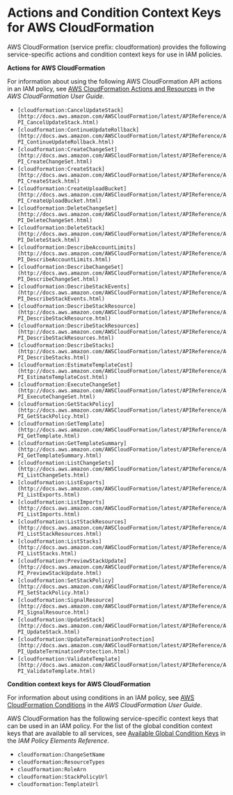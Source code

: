 # Actions and Condition Context Keys for AWS CloudFormation<a name="list_cloudformation"></a>

AWS CloudFormation \(service prefix: cloudformation\) provides the following service\-specific actions and condition context keys for use in IAM policies\.

**Actions for AWS CloudFormation**

For information about using the following AWS CloudFormation API actions in an IAM policy, see [AWS CloudFormation Actions and Resources](http://docs.aws.amazon.com/AWSCloudFormation/latest/UserGuide/using-iam-template.html#d0e4248) in the *AWS CloudFormation User Guide*\.
+ `[cloudformation:CancelUpdateStack](http://docs.aws.amazon.com/AWSCloudFormation/latest/APIReference/API_CancelUpdateStack.html)`
+ `[cloudformation:ContinueUpdateRollback](http://docs.aws.amazon.com/AWSCloudFormation/latest/APIReference/API_ContinueUpdateRollback.html)`
+ `[cloudformation:CreateChangeSet](http://docs.aws.amazon.com/AWSCloudFormation/latest/APIReference/API_CreateChangeSet.html)`
+ `[cloudformation:CreateStack](http://docs.aws.amazon.com/AWSCloudFormation/latest/APIReference/API_CreateStack.html)`
+ `[cloudformation:CreateUploadBucket](http://docs.aws.amazon.com/AWSCloudFormation/latest/APIReference/API_CreateUploadBucket.html)`
+ `[cloudformation:DeleteChangeSet](http://docs.aws.amazon.com/AWSCloudFormation/latest/APIReference/API_DeleteChangeSet.html)`
+ `[cloudformation:DeleteStack](http://docs.aws.amazon.com/AWSCloudFormation/latest/APIReference/API_DeleteStack.html)`
+ `[cloudformation:DescribeAccountLimits](http://docs.aws.amazon.com/AWSCloudFormation/latest/APIReference/API_DescribeAccountLimits.html)`
+ `[cloudformation:DescribeChangeSet](http://docs.aws.amazon.com/AWSCloudFormation/latest/APIReference/API_DescribeChangeSet.html)`
+ `[cloudformation:DescribeStackEvents](http://docs.aws.amazon.com/AWSCloudFormation/latest/APIReference/API_DescribeStackEvents.html)`
+ `[cloudformation:DescribeStackResource](http://docs.aws.amazon.com/AWSCloudFormation/latest/APIReference/API_DescribeStackResource.html)`
+ `[cloudformation:DescribeStackResources](http://docs.aws.amazon.com/AWSCloudFormation/latest/APIReference/API_DescribeStackResources.html)`
+ `[cloudformation:DescribeStacks](http://docs.aws.amazon.com/AWSCloudFormation/latest/APIReference/API_DescribeStacks.html)`
+ `[cloudformation:EstimateTemplateCost](http://docs.aws.amazon.com/AWSCloudFormation/latest/APIReference/API_EstimateTemplateCost.html)`
+ `[cloudformation:ExecuteChangeSet](http://docs.aws.amazon.com/AWSCloudFormation/latest/APIReference/API_ExecuteChangeSet.html)`
+ `[cloudformation:GetStackPolicy](http://docs.aws.amazon.com/AWSCloudFormation/latest/APIReference/API_GetStackPolicy.html)`
+ `[cloudformation:GetTemplate](http://docs.aws.amazon.com/AWSCloudFormation/latest/APIReference/API_GetTemplate.html)`
+ `[cloudformation:GetTemplateSummary](http://docs.aws.amazon.com/AWSCloudFormation/latest/APIReference/API_GetTemplateSummary.html)`
+ `[cloudformation:ListChangeSets](http://docs.aws.amazon.com/AWSCloudFormation/latest/APIReference/API_ListChangeSets.html)`
+ `[cloudformation:ListExports](http://docs.aws.amazon.com/AWSCloudFormation/latest/APIReference/API_ListExports.html)`
+ `[cloudformation:ListImports](http://docs.aws.amazon.com/AWSCloudFormation/latest/APIReference/API_ListImports.html)`
+ `[cloudformation:ListStackResources](http://docs.aws.amazon.com/AWSCloudFormation/latest/APIReference/API_ListStackResources.html)`
+ `[cloudformation:ListStacks](http://docs.aws.amazon.com/AWSCloudFormation/latest/APIReference/API_ListStacks.html)`
+ `[cloudformation:PreviewStackUpdate](http://docs.aws.amazon.com/AWSCloudFormation/latest/APIReference/API_PreviewStackUpdate.html)`
+ `[cloudformation:SetStackPolicy](http://docs.aws.amazon.com/AWSCloudFormation/latest/APIReference/API_SetStackPolicy.html)`
+ `[cloudformation:SignalResource](http://docs.aws.amazon.com/AWSCloudFormation/latest/APIReference/API_SignalResource.html)`
+ `[cloudformation:UpdateStack](http://docs.aws.amazon.com/AWSCloudFormation/latest/APIReference/API_UpdateStack.html)`
+ `[cloudformation:UpdateTerminationProtection](http://docs.aws.amazon.com/AWSCloudFormation/latest/APIReference/API_UpdateTerminationProtection.html)`
+ `[cloudformation:ValidateTemplate](http://docs.aws.amazon.com/AWSCloudFormation/latest/APIReference/API_ValidateTemplate.html)`

**Condition context keys for AWS CloudFormation**

For information about using conditions in an IAM policy, see [AWS CloudFormation Conditions](http://docs.aws.amazon.com/AWSCloudFormation/latest/UserGuide/using-iam-template.html#d0e4297) in the *AWS CloudFormation User Guide*\.

AWS CloudFormation has the following service\-specific context keys that can be used in an IAM policy\. For the list of the global condition context keys that are available to all services, see [Available Global Condition Keys](reference_policies_condition-keys.md#AvailableKeys) in the *IAM Policy Elements Reference*\.
+ `cloudformation:ChangeSetName`
+ `cloudformation:ResourceTypes`
+ `cloudformation:RoleArn`
+ `cloudformation:StackPolicyUrl`
+ `cloudformation:TemplateUrl`